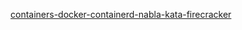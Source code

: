 [containers-docker-containerd-nabla-kata-firecracker](https://www.inovex.de/blog/containers-docker-containerd-nabla-kata-firecracker/)
